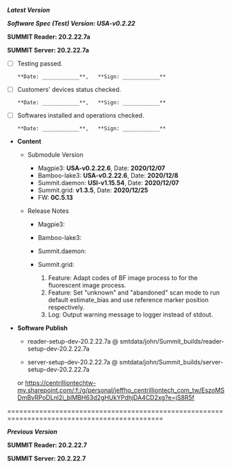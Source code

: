 




***Latest Version***

***Software Spec (Test) Version: USA-v0.2.22***

**SUMMIT Reader: 20.2.22.7a**

**SUMMIT Server: 20.2.22.7a**

* [ ] Testing passed.

      **Date: ____________**,   **Sign: ____________**

* [ ] Customers' devices status checked.

      **Date: ____________**,   **Sign: ____________**

* [ ] Softwares installed and operations checked.

      **Date: ____________**,   **Sign: ____________**

*  **Content**  
    *  Submodule Version  
        *  Magpie3: **USA-v0.2.22.6**,          Date: **2020/12/07**  
        *  Bamboo-lake3: **USA-v0.2.22.6**,          Date: **2020/12/8**  
        *  Summit.daemon: **USI-v1.15.54**,          Date: **2020/12/07**  
        *  Summit.grid: **v1.3.5**,          Date: **2020/12/25**  
        *  FW: **0C.5.13**

    *  Release Notes  
        *  Magpie3:
  
        *  Bamboo-lake3:
  
        *  Summit.daemon:
  
        *  Summit.grid:  
            1. Feature: Adapt codes of BF image process to for the fluorescent image process.  
            2. Feature: Set "unknown" and "abandoned" scan mode to run default estimate_bias and use reference marker position respectively.  
            3. Log: Output warning message to logger instead of stdout.
  
* **Software Publish** 

    * reader-setup-dev-20.2.22.7a @ smtdata/john/Summit_builds/reader-setup-dev-20.2.22.7a

    * server-setup-dev-20.2.22.7a @ smtdata/john/Summit_builds/server-setup-dev-20.2.22.7a

    or https://centrilliontechtw-my.sharepoint.com/:f:/g/personal/jeffho_centrilliontech_com_tw/EszoMSDmBvRPoDLnl2i_blMBH63d2gHUkYPdhjDA4CD2xg?e=jS8R5f

=============================================================================================

***Previous Version***

**SUMMIT Reader: 20.2.22.7**

**SUMMIT Server: 20.2.22.7**
